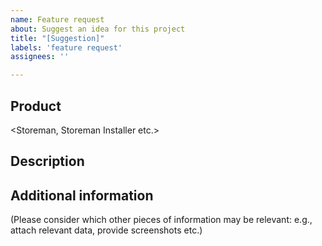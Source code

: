 ```yaml
---
name: Feature request
about: Suggest an idea for this project
title: "[Suggestion]"
labels: 'feature request'
assignees: ''

---
```


## Product
<Storeman, Storeman Installer etc.>


## Description


## Additional information

(Please consider which other pieces of information may be relevant: e.g., attach relevant data, provide screenshots etc.)
